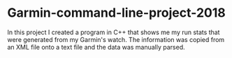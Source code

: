 # Garmin-command-line-project-2018
In this project I created a program in C++ that shows me my run stats that were generated from my Garmin's watch.  The information was copied from an XML file onto a text file and the data was manually parsed.
